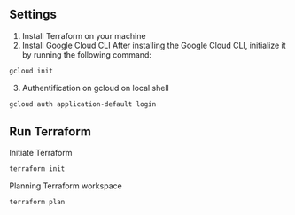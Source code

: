 

## Settings
1. Install Terraform on your machine
2. Install Google Cloud CLI
After installing the Google Cloud CLI, initialize it by running the following command:
```bash
gcloud init
```
3. Authentification on gcloud on local shell

``` bash
gcloud auth application-default login
```

## Run Terraform



Initiate Terraform
```bash
terraform init
```

Planning Terraform workspace
```bash
terraform plan
```